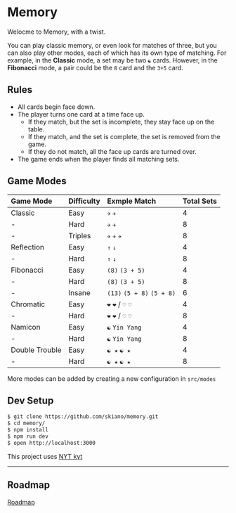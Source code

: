 # Memory

Welocme to Memory, with a twist.

You can play classic memory, or even look for matches of three, but you can also play other modes, each of which has its own type of matching. For example, in the __Classic__ mode, a set may be two `☯` cards. However, in the __Fibonacci__ mode, a pair could be the `8` card and the `3+5` card.

## Rules

* All cards begin face down.
* The player turns one card at a time face up.
  * If they match, but the set is incomplete, they stay face up on the table.
  * If they match, and the set is complete, the set is removed from the game.
  * If they do not match, all the face up cards are turned over.
* The game ends when the player finds all matching sets.

## Game Modes

| Game Mode | Difficulty | Exmple Match | Total Sets |
| :-------- | :--------- | :----------- | :--------- |
| Classic | Easy | `✈` `✈` | 4 |
| -       | Hard | `✈` `✈` | 8 |
| -       | Triples | `✈` `✈` `✈` | 8 |
| Reflection | Easy | `↑` `↓` | 4 |
| -          | Hard | `↑` `↓` | 8 |
| Fibonacci | Easy | `(8)` `(3 + 5)` | 4 |
| -         | Hard | `(8)` `(3 + 5)` | 8 |
| -         | Insane | `(13)` `(5 + 8)` `(5 + 8)` | 6 |
| Chromatic | Easy | `❤` `❤` / `♡` `♡` | 4 |
| -         | Hard | `❤` `❤` / `♡` `♡` | 8 |
| Namicon | Easy | `☯` `Yin Yang` | 4 |
| -       | Hard | `☯` `Yin Yang` | 8 |
| Double Trouble | Easy | `☯ ★` `☯ ★` | 4 |
| -               | Hard | `☯ ★` `☯ ★` | 8 |

More modes can be added by creating a new configuration in `src/modes`

## Dev Setup

```bash
$ git clone https://github.com/skiano/memory.git
$ cd memory/
$ npm install
$ npm run dev
$ open http://localhost:3000
```
This project uses [NYT kyt](https://github.com/NYTimes/kyt)

---

## Roadmap

[Roadmap](https://github.com/skiano/memory/issues/2)
